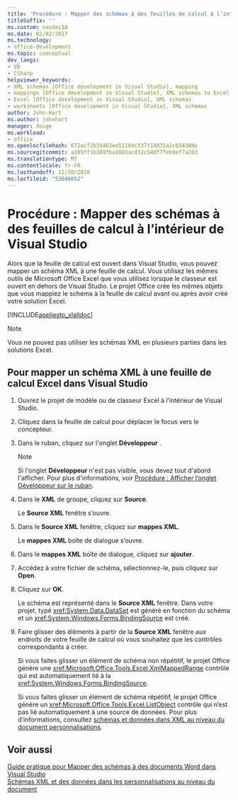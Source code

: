 ```yaml
---
title: 'Procédure : Mapper des schémas à des feuilles de calcul à l’intérieur de Visual Studio'
titleSuffix: ''
ms.custom: seodec18
ms.date: 02/02/2017
ms.technology:
- office-development
ms.topic: conceptual
dev_langs:
- VB
- CSharp
helpviewer_keywords:
- XML schemas [Office development in Visual Studio], mapping
- mappings [Office development in Visual Studio], XML schemas to Excel worksheets
- Excel [Office development in Visual Studio], XML schemas
- worksheets [Office development in Visual Studio], XML schemas
author: John-Hart
ms.author: johnhart
manager: douge
ms.workload:
- office
ms.openlocfilehash: 672acf2b33463ee5110dc537f14831a1c034380e
ms.sourcegitcommit: a205ff1b389fba1803acd32c54df7feb0ef7a203
ms.translationtype: MT
ms.contentlocale: fr-FR
ms.lasthandoff: 12/20/2018
ms.locfileid: "53646652"
---
```

# <a name="how-to-map-schemas-to-worksheets-inside-visual-studio"></a>Procédure : Mapper des schémas à des feuilles de calcul à l’intérieur de Visual Studio
  Alors que la feuille de calcul est ouvert dans Visual Studio, vous pouvez mapper un schéma XML à une feuille de calcul. Vous utilisez les mêmes outils de Microsoft Office Excel que vous utilisez lorsque le classeur est ouvert en dehors de Visual Studio. Le projet Office crée les mêmes objets que vous mappiez le schéma à la feuille de calcul avant ou après avoir créé votre solution Excel.  
  
 [!INCLUDE[appliesto_xlalldoc](../vsto/includes/appliesto-xlalldoc-md.md)]  
  
> [!NOTE]  
>  Vous ne pouvez pas utiliser les schémas XML en plusieurs parties dans les solutions Excel.  
  
## <a name="to-map-an-xml-schema-to-an-excel-worksheet-in-visual-studio"></a>Pour mapper un schéma XML à une feuille de calcul Excel dans Visual Studio  
  
1.  Ouvrez le projet de modèle ou de classeur Excel à l’intérieur de Visual Studio.  
  
2.  Cliquez dans la feuille de calcul pour déplacer le focus vers le concepteur.  
  
3.  Dans le ruban, cliquez sur l'onglet **Développeur** .  
  
    > [!NOTE]  
    >  Si l'onglet **Développeur** n'est pas visible, vous devez tout d'abord l'afficher. Pour plus d'informations, voir [Procédure : Afficher l’onglet Développeur sur le ruban](../vsto/how-to-show-the-developer-tab-on-the-ribbon.md).  
  
4.  Dans le **XML** de groupe, cliquez sur **Source**.  
  
     Le **Source XML** fenêtre s’ouvre.  
  
5.  Dans le **Source XML** fenêtre, cliquez sur **mappes XML**.  
  
     Le **mappes XML** boîte de dialogue s’ouvre.  
  
6.  Dans le **mappes XML** boîte de dialogue, cliquez sur **ajouter**.  
  
7.  Accédez à votre fichier de schéma, sélectionnez-le, puis cliquez sur **Open**.  
  
8.  Cliquez sur **OK**.  
  
     Le schéma est représenté dans le **Source XML** fenêtre. Dans votre projet, typé <xref:System.Data.DataSet> est généré en fonction du schéma et un <xref:System.Windows.Forms.BindingSource> est créé.  
  
9. Faire glisser des éléments à partir de la **Source XML** fenêtre aux endroits de votre feuille de calcul où vous souhaitez que les contrôles correspondants à créer.  
  
     Si vous faites glisser un élément de schéma non répétitif, le projet Office génère une <xref:Microsoft.Office.Tools.Excel.XmlMappedRange> contrôle qui est automatiquement lié à la <xref:System.Windows.Forms.BindingSource>.  
  
     Si vous faites glisser un élément de schéma répétitif, le projet Office génère un <xref:Microsoft.Office.Tools.Excel.ListObject> contrôle qui n’est pas lié automatiquement à une source de données. Pour plus d’informations, consultez [schémas et données dans XML au niveau du document personnalisations](../vsto/xml-schemas-and-data-in-document-level-customizations.md).  
  
## <a name="see-also"></a>Voir aussi  
 [Guide pratique pour Mapper des schémas à des documents Word dans Visual Studio](../vsto/how-to-map-schemas-to-word-documents-inside-visual-studio.md)   
 [Schémas XML et des données dans les personnalisations au niveau du document](../vsto/xml-schemas-and-data-in-document-level-customizations.md)  
  
  
